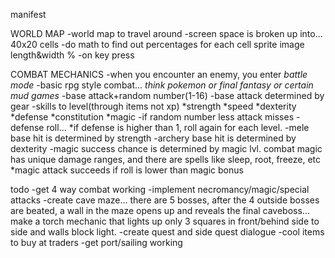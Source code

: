 manifest

WORLD MAP
-world map to travel around
-screen space is broken up into... 40x20 cells
-do math to find out percentages for each cell sprite image length&width %
-on key press




COMBAT MECHANICS
-when you encounter an enemy, you enter *battle mode*
-basic rpg style combat... *think pokemon or final fantasy or certain mud games*
-base attack+random number(1-16)
-base attack determined by gear
-skills to level(through items not xp)
    *strength
    *speed
    *dexterity
    *defense
    *constitution
    *magic
-if random number less attack misses
-defense roll... 
    *if defense is higher than 1, roll again for each level.
-mele base hit is determined by strength
-archery base hit is determined by dexterity
-magic success chance is determined by magic lvl. combat magic has unique damage ranges, and there are spells like sleep, root, freeze, etc
    *magic attack succeeds if roll is lower than magic bonus



    
todo
-get 4 way combat working
-implement necromancy/magic/special attacks
-create cave maze... there are 5 bosses, after the 4 outside bosses are beated, a wall in the maze opens up and reveals the final caveboss... make a torch mechanic that lights up only 3 squares in front/behind side to side and walls block light.
-create quest and side quest dialogue
-cool items to buy at traders
-get port/sailing working

